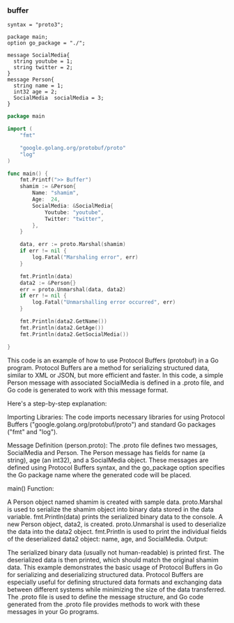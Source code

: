 ### buffer 

```prototext
syntax = "proto3";

package main;
option go_package = "./";

message SocialMedia{
  string youtube = 1;
  string twitter = 2;
}
message Person{
  string name = 1;
  int32 age = 2;
  SocialMedia  socialMedia = 3;
}
```

```go
package main

import (
	"fmt"

	"google.golang.org/protobuf/proto"
	"log"
)

func main() {
	fmt.Printf(">> Buffer")
	shamim := &Person{
		Name: "shamim",
		Age:  24,
		SocialMedia: &SocialMedia{
			Youtube: "youtube",
			Twitter: "twitter",
		},
	}

	data, err := proto.Marshal(shamim)
	if err != nil {
		log.Fatal("Marshaling error", err)
	}

	fmt.Println(data)
	data2 := &Person{}
	err = proto.Unmarshal(data, data2)
	if err != nil {
		log.Fatal("Unmarshalling error occurred", err)
	}

	fmt.Println(data2.GetName())
	fmt.Println(data2.GetAge())
	fmt.Println(data2.GetSocialMedia())

}

```

This code is an example of how to use Protocol Buffers (protobuf) in a Go program. Protocol Buffers are a method for serializing structured data, similar to XML or JSON, but more efficient and faster. In this code, a simple Person message with associated SocialMedia is defined in a .proto file, and Go code is generated to work with this message format.

Here's a step-by-step explanation:

Importing Libraries: The code imports necessary libraries for using Protocol Buffers ("google.golang.org/protobuf/proto") and standard Go packages ("fmt" and "log").

Message Definition (person.proto): The .proto file defines two messages, SocialMedia and Person. The Person message has fields for name (a string), age (an int32), and a SocialMedia object. These messages are defined using Protocol Buffers syntax, and the go_package option specifies the Go package name where the generated code will be placed.

main() Function:

A Person object named shamim is created with sample data.
proto.Marshal is used to serialize the shamim object into binary data stored in the data variable.
fmt.Println(data) prints the serialized binary data to the console.
A new Person object, data2, is created.
proto.Unmarshal is used to deserialize the data into the data2 object.
fmt.Println is used to print the individual fields of the deserialized data2 object: name, age, and SocialMedia.
Output:

The serialized binary data (usually not human-readable) is printed first.
The deserialized data is then printed, which should match the original shamim data.
This example demonstrates the basic usage of Protocol Buffers in Go for serializing and deserializing structured data. Protocol Buffers are especially useful for defining structured data formats and exchanging data between different systems while minimizing the size of the data transferred. The .proto file is used to define the message structure, and Go code generated from the .proto file provides methods to work with these messages in your Go programs.